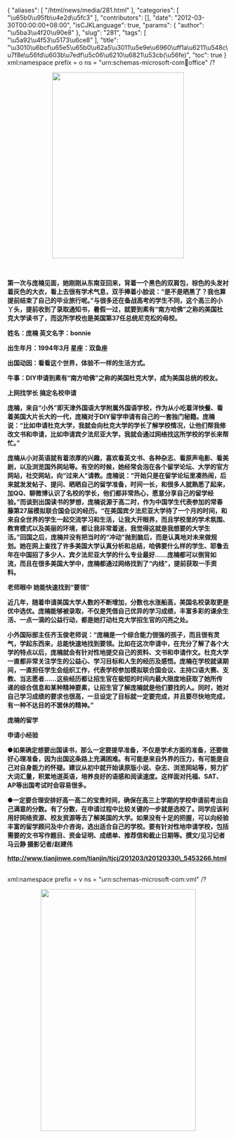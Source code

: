 {
    "aliases": [
        "/html/news/media/281.html"
    ],
    "categories": [
        "\u65b0\u95fb\u4e2d\u5fc3"
    ],
    "contributors": [],
    "date": "2012-03-30T00:00:00+08:00",
    "isCJKLanguage": true,
    "params": {
        "author": "\u5ba3\u4f20\u90e8"
    },
    "slug": "281",
    "tags": [
        "\u5a92\u4f53\u5173\u6ce8"
    ],
    "title": "\u3010\u6bcf\u65e5\u65b0\u62a5\u3011\u5e9e\u6960\uff1a\u6211\u548c\u7f8e\u56fd\u603b\u7edf\u5c06\u6210\u6821\u53cb(\u56fe)",
    "toc": true
}
xml:namespace prefix = o ns = "urn:schemas-microsoft-com:office:office" /?

**<img
    src="https://cdn.tfls.online/mirror/full/8dc758ed6766c0f41ea25ebf76590aea20af3439.jpg"
    style="display:block;margin-left:auto;margin-right:auto;"
    decoding="async"
    fetchpriority="auto"
    loading="lazy"
    height="423"
    width="300"
/>**

 

**第一次与庞楠见面，她刚刚从东南亚回来，背着一个黑色的双肩包，棕色的头发衬着灰色的大衣，看上去很有学术气息，双手捧着小脸说：“是不是晒黑了？我也算提前结束了自己的毕业旅行呢。”与很多还在备战高考的学生不同，这个高三的小丫头，提前收到了录取通知书，暑假一过，就要到素有“南方哈佛”之称的美国杜克大学读书了，而这所学校也是美国第37任总统尼克松的母校。**

**姓名：庞楠 英文名字：bonnie** 

**出生年月：1994年3月 星座：双鱼座** 

**出国动因：看看这个世界，体验不一样的生活方式。**

**牛事：DIY申请到素有“南方哈佛”之称的美国杜克大学，成为美国总统的校友。**

**上网找学长 搞定名校申请**

**庞楠，来自“小外”即天津外国语大学附属外国语学校，作为从小吃着洋快餐、看着美国大片长大的一代，庞楠对于DIY留学申请有自己的一套独门秘籍。庞楠说：“比如申请杜克大学，我就会向杜克大学的学长了解学校情况，让他们帮我修改文书和申请，比如申请宾夕法尼亚大学，我就会通过网络找这所学校的学长来帮忙。”**

**庞楠从小对英语就有着浓厚的兴趣，喜欢看英文书、各种杂志、看原声电影、看美剧，以及浏览国外网站等。有空的时候，她经常会泡在各个留学论坛、大学的官方网站，社交网站，向“过来人”请教。庞楠说：“开始只是在留学论坛里凑热闹，后来就发发帖子、提问、晒晒自己的留学准备，时间一长，和很多人就熟悉了起来，加QQ、聊微博认识了名校的学长，他们都非常热心，愿意分享自己的留学经验。”而谈到出国读书的梦想，庞楠说源于高二时，作为中国学生代表参加的常春藤第27届模拟联合国会议的经历。“在美国宾夕法尼亚大学待了一个月的时间，和来自全世界的学生一起交流学习和生活，让我大开眼界，而且学校里的学术氛围、教育模式以及美丽的环境，都让我非常着迷，我觉得这就是我想要的大学生活。”回国之后，庞楠并没有把当时的“冲动”抛到脑后，而是认真地对未来做规划。她在网上查找了许多美国大学认真分析和总结，哈佛要什么样的学生、耶鲁去年在中国招了多少人、宾夕法尼亚大学的什么专业最好……庞楠都可以倒背如流，而且在很多美国大学中，庞楠都通过网络找到了“内线”，提前获取一手资料。**

**老师眼中 她能快速找到“要领”**

**近几年，随着申请美国大学人数的不断增加，分数也水涨船高，美国名校录取更是优中选优。庞楠能够被录取，不仅是凭借自己优异的学习成绩，丰富多彩的课余生活、一点一滴的公益行动，都是她打动杜克大学招生官的闪亮之处。**

**小外国际部主任齐玉俊老师说：“庞楠是一个综合能力很强的孩子，而且很有灵气，学起东西来，总能快速地找到要领。比如在这次申请中，在充分了解了各个大学的特点以后，庞楠就会有针对性地提交自己的资料、文书和申请作文。杜克大学一直都非常关注学生的公益心、学习目标和人生的经历及感悟。庞楠在学校就读期间，一直担任学生会组织工作，代表学校参加模拟联合国会议、主持口语大赛、支教、当志愿者……这些经历都让招生官在极短的时间内最大限度地获取了她所传递的综合信息和某种精神要素，让招生官了解庞楠就是他们要找的人。同时，她对自己学习成绩的要求也很高，一旦设定了目标就一定要完成，并且要尽快地完成，有一种不达目的不罢休的精神。”** 

**庞楠的留学**

**申请小经验**

**●如果确定想要出国读书，那么一定要提早准备，不仅是学术方面的准备，还要做好心理准备，因为出国这条路上充满困难。有可能是来自外界的压力，有可能是自己对自身能力的怀疑。建议从初中就开始读原版小说、杂志、浏览网站等，努力扩大词汇量，积累地道英语，培养良好的语感和阅读速度。这样面对托福、SAT、AP等出国考试时会容易很多。**

**●一定要合理安排好高一高二的宝贵时间，确保在高三上学期的学校申请前考出自己满意的分数。有了分数，在申请过程中比较关键的一步就是选校了。同学应该利用好网络资源、校友资源等去了解美国的大学。如果没有十足的把握，可以向经验丰富的留学顾问及中介咨询，选出适合自己的学校。要有针对性地申请学校，包括需要的文书写作题目、资金证明、成绩单、推荐信和截止日期等。撰文/见习记者 马云静 摄影记者/赵建伟**

 ****http://www.tianjinwe.com/tianjin/tjcj/201203/t20120330\_5453266.html****  

xml:namespace prefix = v ns = "urn:schemas-microsoft-com:vml" /? 


<img
    src="https://cdn.tfls.online/mirror/full/0cb1bf30e62804891e346f4c357a39ffe40679bb.jpg"
    style="display:block;margin-left:auto;margin-right:auto;"
    decoding="async"
    fetchpriority="auto"
    loading="lazy"
    height="550"
    width="353"
/>

